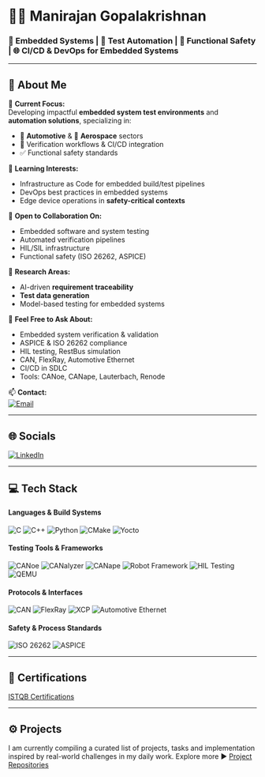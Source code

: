 # 👨‍💻 Manirajan Gopalakrishnan
### 🔧 Embedded Systems | 🧪 Test Automation | 🚗 Functional Safety | 🌐 CI/CD & DevOps for Embedded Systems

---

## 💫 About Me

🔭 **Current Focus:**  
Developing impactful **embedded system test environments** and **automation solutions**, specializing in:

- 🚗 **Automotive** & 🛫 **Aerospace** sectors  
- 🧪 Verification workflows & CI/CD integration  
- ✅ Functional safety standards  

🌱 **Learning Interests:**  
- Infrastructure as Code for embedded build/test pipelines  
- DevOps best practices in embedded systems  
- Edge device operations in **safety-critical contexts**

🤝 **Open to Collaboration On:**  
- Embedded software and system testing  
- Automated verification pipelines  
- HIL/SIL infrastructure  
- Functional safety (ISO 26262, ASPICE)

🧠 **Research Areas:**  
- AI-driven **requirement traceability**  
- **Test data generation**  
- Model-based testing for embedded systems  

💬 **Feel Free to Ask About:**  
- Embedded system verification & validation  
- ASPICE & ISO 26262 compliance  
- HIL testing, RestBus simulation  
- CAN, FlexRay, Automotive Ethernet  
- CI/CD in SDLC  
- Tools: CANoe, CANape, Lauterbach, Renode  

📫 **Contact:**  
[![Email](https://img.shields.io/badge/Email-D14836?style=flat&logo=gmail&logoColor=white)](mailto:gopalakrishnan.manirajan@gmail.com)  

---

## 🌐 Socials

[![LinkedIn](https://img.shields.io/badge/LinkedIn-%230077B5.svg?style=for-the-badge&logo=linkedin&logoColor=white)](https://linkedin.com/in/manirajan1)  

---

## 💻 Tech Stack

#### **Languages & Build Systems**
![C](https://img.shields.io/badge/C-%2300599C.svg?style=for-the-badge&logo=c&logoColor=white)
![C++](https://img.shields.io/badge/C++-%2300599C.svg?style=for-the-badge&logo=c%2B%2B&logoColor=white)
![Python](https://img.shields.io/badge/Python-3670A0?style=for-the-badge&logo=python&logoColor=ffdd54)
![CMake](https://img.shields.io/badge/CMake-%23008FBA.svg?style=for-the-badge&logo=cmake&logoColor=white)
![Yocto](https://img.shields.io/badge/Yocto%20Project-000000.svg?style=for-the-badge&logo=yocto&logoColor=white)

#### **Testing Tools & Frameworks**
![CANoe](https://img.shields.io/badge/CANoe-Vector-blue?style=for-the-badge)
![CANalyzer](https://img.shields.io/badge/CANalyzer-Vector-blue?style=for-the-badge)
![CANape](https://img.shields.io/badge/CANape-Vector-blue?style=for-the-badge)
![Robot Framework](https://img.shields.io/badge/Robot%20Framework-green?style=for-the-badge&logo=robot-framework&logoColor=white)
![HIL Testing](https://img.shields.io/badge/HIL_Testing-Automotive-orange?style=for-the-badge)
![QEMU](https://img.shields.io/badge/QEMU-FAFAFA?style=for-the-badge&logo=qemu&logoColor=black)

#### **Protocols & Interfaces**
![CAN](https://img.shields.io/badge/CAN-Bus-yellow?style=for-the-badge)
![FlexRay](https://img.shields.io/badge/FlexRay-Communication-blue?style=for-the-badge)
![XCP](https://img.shields.io/badge/XCP-Protocol-informational?style=for-the-badge)
![Automotive Ethernet](https://img.shields.io/badge/Automotive%20Ethernet-Networking-9cf?style=for-the-badge)

#### **Safety & Process Standards**
![ISO 26262](https://img.shields.io/badge/ISO%2026262-Functional%20Safety-critical?style=for-the-badge&color=red)
![ASPICE](https://img.shields.io/badge/ASPICE-Automotive%20SPICE-blue?style=for-the-badge)

---

## 📜 **Certifications**
[ISTQB Certifications](./Certificates/ISTQB/)

---

## ⚙️ **Projects**
I am currently compiling a curated list of projects, tasks and implementation inspired by real-world challenges in my daily work. Explore more ▶ [Project Repositories](https://github.com/ManiRajan1/Project_repositories/blob/main/README.md)
